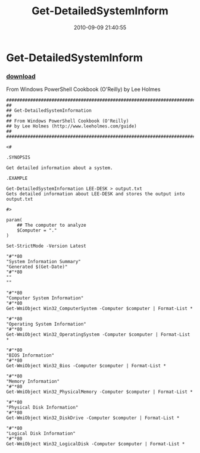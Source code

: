 ﻿---
pid:            2151
poster:         Lee Holmes
title:          Get-DetailedSystemInform
date:           2010-09-09 21:40:55
format:         posh
parent:         0
parent:         0

---

# Get-DetailedSystemInform

### [download](2151.ps1)

From Windows PowerShell Cookbook (O'Reilly) by Lee Holmes

```posh
##############################################################################
##
## Get-DetailedSystemInformation
##
## From Windows PowerShell Cookbook (O'Reilly)
## by Lee Holmes (http://www.leeholmes.com/guide)
##
##############################################################################

<#

.SYNOPSIS

Get detailed information about a system.

.EXAMPLE

Get-DetailedSystemInformation LEE-DESK > output.txt
Gets detailed information about LEE-DESK and stores the output into output.txt

#>

param(
    ## The computer to analyze
    $Computer = "."
)

Set-StrictMode -Version Latest

"#"*80
"System Information Summary"
"Generated $(Get-Date)"
"#"*80
""
""

"#"*80
"Computer System Information"
"#"*80
Get-WmiObject Win32_ComputerSystem -Computer $computer | Format-List *

"#"*80
"Operating System Information"
"#"*80
Get-WmiObject Win32_OperatingSystem -Computer $computer | Format-List *

"#"*80
"BIOS Information"
"#"*80
Get-WmiObject Win32_Bios -Computer $computer | Format-List *

"#"*80
"Memory Information"
"#"*80
Get-WmiObject Win32_PhysicalMemory -Computer $computer | Format-List *

"#"*80
"Physical Disk Information"
"#"*80
Get-WmiObject Win32_DiskDrive -Computer $computer | Format-List *

"#"*80
"Logical Disk Information"
"#"*80
Get-WmiObject Win32_LogicalDisk -Computer $computer | Format-List *
```
